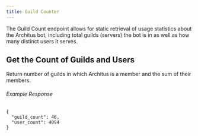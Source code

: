 ```yaml
---
title: Guild Counter
---
```


The Guild Count endpoint allows for static retrieval of usage statistics about the Architus bot, including total guilds (servers) the bot is in as well as how many distinct users it serves.

## Get the Count of Guilds and Users

<Route method="GET" path="/guild_count" />

Return number of guilds in which Architus is a member and the sum of their members.

###### Example Response
```
{
  "guild_count": 46,
  "user_count": 4094
}
```
